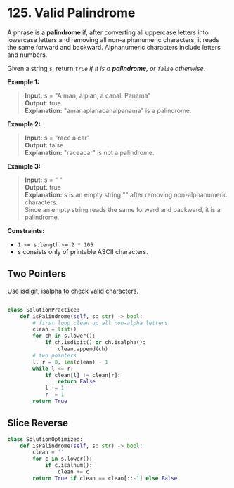 # 125. Valid Palindrome

A phrase is a **palindrome** if, after converting all uppercase letters into lowercase letters and removing all non-alphanumeric characters, it reads the same forward and backward. Alphanumeric characters include letters and numbers.

Given a string `s`, return *`true` if it is a **palindrome**, or `false` otherwise*.

 

**Example 1:**

>**Input:** s = "A man, a plan, a canal: Panama"  
**Output:** true  
**Explanation:** "amanaplanacanalpanama" is a palindrome.  


**Example 2:**

>**Input:** s = "race a car"  
**Output:** false  
**Explanation:** "raceacar" is not a palindrome.  


**Example 3:**

>**Input:** s = " "  
**Output:** true  
**Explanation:** s is an empty string "" after removing non-alphanumeric characters.  
Since an empty string reads the same forward and backward, it is a palindrome.
 

**Constraints:**

* `1 <= s.length <= 2 * 105`
* s consists only of printable ASCII characters.

## Two Pointers

Use isdigit, isalpha to check valid characters.

```python

class SolutionPractice:
    def isPalindrome(self, s: str) -> bool:
        # first loop clean up all non-alpha letters
        clean = list()
        for ch in s.lower():
            if ch.isdigit() or ch.isalpha():
                clean.append(ch)
        # two pointers
        l, r = 0, len(clean) - 1
        while l <= r:
            if clean[l] != clean[r]:
                return False
            l += 1
            r -= 1
        return True
```

## Slice Reverse

```python
class SolutionOptimized:
    def isPalindrome(self, s: str) -> bool:
        clean = ''
        for c in s.lower():
            if c.isalnum():
                clean += c
        return True if clean == clean[::-1] else False
```
